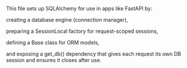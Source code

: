 This file sets up SQLAlchemy for use in apps like FastAPI by:

creating a database engine (connection manager),

preparing a SessionLocal factory for request-scoped sessions,

defining a Base class for ORM models,

and exposing a get_db() dependency that gives each request its own DB session and ensures it closes after use.


